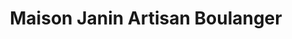 ---
title: "Maison Janin Artisan Boulanger"
url: /albi/maison-janin-artisan-boulanger/
shop: Bäckerei
---